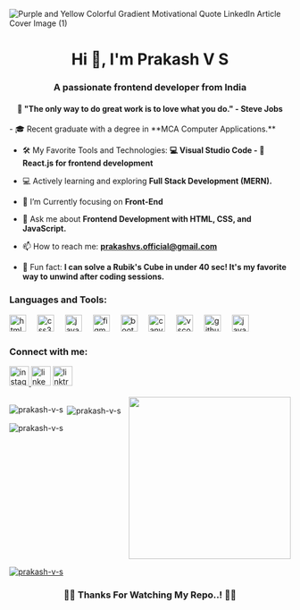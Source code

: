 ![Purple and Yellow Colorful Gradient Motivational Quote LinkedIn Article Cover Image (1)](https://github.com/Prakash-V-S/Prakash-V-S/assets/141955456/86bbffb2-beb7-41ed-bee7-efdf3ccecb9d)

<h1 align="center">Hi 👋, I'm Prakash V S</h1>
<h3 align="center">A passionate frontend developer from India</h3>
<h4 align="center">🌟 "The only way to do great work is to love what you do." - Steve Jobs</h4>
- 🎓 Recent graduate with a degree in **MCA Computer Applications.**

- 🛠️ My Favorite Tools and Technologies: **💻 Visual Studio Code - 🚀 React.js for frontend development**

- 💻 Actively learning and exploring **Full Stack Development (MERN).**

- 🌱 I’m Currently focusing on **Front-End**

- 💬 Ask me about **Frontend Development with HTML, CSS, and JavaScript.**

- 📫 How to reach me: **prakashvs.official@gmail.com**

- 🎲 Fun fact: **I can solve a Rubik's Cube in under 40 sec! It's my favorite way to unwind after coding sessions.**


<h3 align="left">Languages and Tools:</h3>
<div align="left">
  <img src="https://img.shields.io/badge/HTML5-E34F26?logo=html5&logoColor=white&style=for-the-badge" height="30" alt="html5 logo"  />
  <img width="12" />
  <img src="https://img.shields.io/badge/CSS3-1572B6?logo=css3&logoColor=white&style=for-the-badge" height="30" alt="css3 logo"  />
  <img width="12" />
  <img src="https://img.shields.io/badge/JavaScript-F7DF1E?logo=javascript&logoColor=black&style=for-the-badge" height="30" alt="javascript logo"  />
  <img width="12" />
  <img src="https://img.shields.io/badge/Figma-F24E1E?logo=figma&logoColor=white&style=for-the-badge" height="30" alt="figma logo"  />
  <img width="12" />
  <img src="https://img.shields.io/badge/Bootstrap-7952B3?logo=bootstrap&logoColor=white&style=for-the-badge" height="30" alt="bootstrap logo"  />
  <img width="12" />
  <img src="https://img.shields.io/badge/Canva-00C4CC?logo=canva&logoColor=black&style=for-the-badge" height="30" alt="canva logo"  />
  <img width="12" />
  <img src="https://img.shields.io/badge/Visual Studio Code-007ACC?logo=visualstudiocode&logoColor=white&style=for-the-badge" height="30" alt="vscode logo"  />
  <img width="12" />
  <img src="https://img.shields.io/badge/GitHub-181717?logo=github&logoColor=white&style=for-the-badge" height="30" alt="github logo"  />
  <img width="12" />
  <img src="https://cdn.jsdelivr.net/gh/devicons/devicon/icons/java/java-original.svg" height="30" alt="java logo"  />
</div>


<h3 align="left">Connect with me:</h3>
<div align="left">
  <a href="https://www.instagram.com/_prakash.vs_/" target="_blank">
    <img src="https://img.shields.io/static/v1?message=Instagram&logo=instagram&label=&color=E4405F&logoColor=white&labelColor=&style=for-the-badge" height="35" alt="instagram logo"  />
  </a>
  <img src="https://img.shields.io/static/v1?message=LinkedIn&logo=linkedin&label=&color=0077B5&logoColor=white&labelColor=&style=for-the-badge" height="35" alt="linkedin logo"  />
  <img src="https://img.shields.io/static/v1?message=Linktree&logo=linktree&label=&color=1de9b6&logoColor=white&labelColor=&style=for-the-badge" height="35" alt="linktree logo"  />
</div>

<br clear="both">

<img align="right" height="290" src="https://user-images.githubusercontent.com/74038190/235224431-e8c8c12e-6826-47f1-89fb-2ddad83b3abf.gif"  />


<p><img align="left" src="https://github-readme-stats.vercel.app/api/top-langs?username=prakash-v-s&show_icons=true&locale=en&layout=compact" alt="prakash-v-s" /></p>

<p>&nbsp;<img align="center" src="https://github-readme-stats.vercel.app/api?username=prakash-v-s&show_icons=true&locale=en" alt="prakash-v-s" /></p>

<p><img align="center" src="https://github-readme-streak-stats.herokuapp.com/?user=prakash-v-s&" alt="prakash-v-s" /></p>

<br clear="both">

<p align="left"> <a href="https://github-profile-trophy.vercel.app/?username=ryo-ma&theme=kimbie_dark"><img src="https://github-profile-trophy.vercel.app/?username=prakash-v-s" alt="prakash-v-s" /></a> </p>

<h3 align="center">🙏🏽 Thanks For Watching My Repo..! 🙏🏽</h3>
